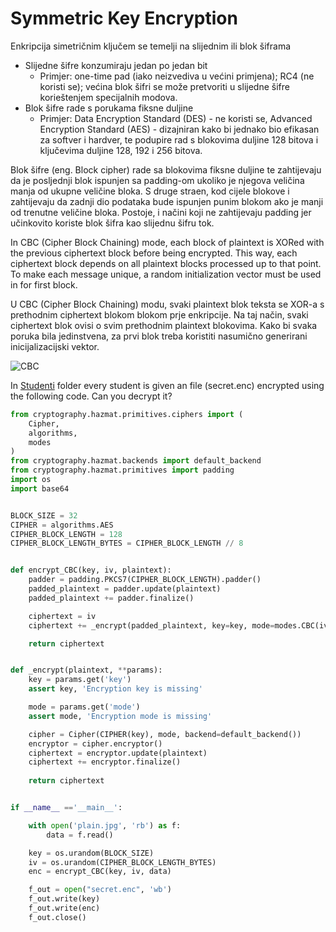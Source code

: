 # Symmetric Key Encryption

Enkripcija simetričnim ključem se temelji na slijednim ili blok šiframa
* Slijedne šifre konzumiraju jedan po jedan bit
  * Primjer: one-time pad (iako neizvediva u većini primjena); RC4 (ne koristi se); većina blok šifri se može pretvoriti u slijedne šifre korieštenjem specijalnih modova.
* Blok šifre rade s porukama fiksne duljine
  * Primjer: Data Encryption Standard (DES) - ne koristi se, Advanced Encryption Standard (AES) - dizajniran kako bi jednako bio efikasan za softver i hardver, te podupire rad s blokovima duljine 128 bitova i ključevima duljine 128, 192 i 256 bitova.

Blok šifre (eng. Block cipher) rade sa blokovima fiksne duljine te zahtijevaju da je posljednji blok ispunjen sa padding-om ukoliko je njegova veličina manja od ukupne veličine bloka. S druge straen, kod  cijele blokove i zahtijevaju da zadnji dio podataka bude ispunjen punim blokom ako je manji od trenutne veličine bloka. Postoje, i načini koji ne zahtijevaju padding jer učinkovito koriste blok šifra kao slijednu šifru tok.

In CBC (Cipher Block Chaining) mode, each block of plaintext is XORed with the previous ciphertext block before being encrypted. This way, each ciphertext block depends on all plaintext blocks processed up to that point. To make each message unique, a random initialization vector must be used in for first block.

U CBC (Cipher Block Chaining) modu, svaki plaintext blok teksta se XOR-a s prethodnim ciphertext blokom blokom prje enkripcije. Na taj način, svaki ciphertext blok ovisi o svim prethodnim plaintext blokovima. Kako bi svaka poruka bila jedinstvena, za prvi blok treba koristiti nasumično generirani inicijalizacijski vektor.

![CBC](https://user-images.githubusercontent.com/8695815/32179472-c9921c10-bd8f-11e7-85c8-1666f653835a.png)

In [Studenti](Studenti) folder every student is given an file (secret.enc) encrypted using the following code. Can you decrypt it?

```python
from cryptography.hazmat.primitives.ciphers import (
    Cipher,
    algorithms,
    modes
)
from cryptography.hazmat.backends import default_backend
from cryptography.hazmat.primitives import padding
import os
import base64


BLOCK_SIZE = 32
CIPHER = algorithms.AES
CIPHER_BLOCK_LENGTH = 128
CIPHER_BLOCK_LENGTH_BYTES = CIPHER_BLOCK_LENGTH // 8


def encrypt_CBC(key, iv, plaintext):
	padder = padding.PKCS7(CIPHER_BLOCK_LENGTH).padder()
	padded_plaintext = padder.update(plaintext)
	padded_plaintext += padder.finalize()

	ciphertext = iv
	ciphertext += _encrypt(padded_plaintext, key=key, mode=modes.CBC(iv))

	return ciphertext


def _encrypt(plaintext, **params):
	key = params.get('key')
	assert key, 'Encryption key is missing'

	mode = params.get('mode')
	assert mode, 'Encryption mode is missing'

	cipher = Cipher(CIPHER(key), mode, backend=default_backend())
	encryptor = cipher.encryptor()
	ciphertext = encryptor.update(plaintext)
	ciphertext += encryptor.finalize()
	
	return ciphertext


if __name__ =='__main__':

	with open('plain.jpg', 'rb') as f:
		data = f.read()

	key = os.urandom(BLOCK_SIZE)
	iv = os.urandom(CIPHER_BLOCK_LENGTH_BYTES)
	enc = encrypt_CBC(key, iv, data)

	f_out = open("secret.enc", 'wb')
	f_out.write(key)
	f_out.write(enc)
	f_out.close()
```

